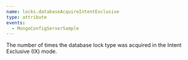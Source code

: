 ```yaml
---
name: locks.databaseAcquireIntentExclusive
type: attribute
events:
  - MongoConfigServerSample
---
```


The number of times the database lock type was acquired in the Intent Exclusive (IX) mode.